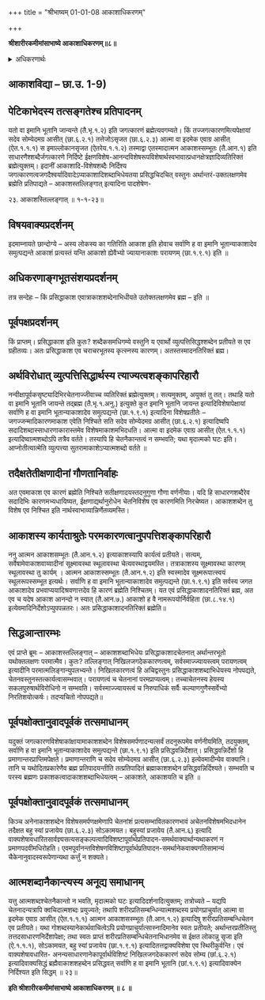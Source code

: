 +++
title = "श्रीभाष्यम् 01-01-08 आकाशाधिकरणम्"

+++


**श्रीशारीरकमीमांसाभाष्ये आकाशाधिकरणम्॥८॥**

<details><summary>अधिकरणार्थः</summary>

आकाशत्वेनोपास्यः परमात्मैव, न भौतिकाकाशः
</details>

## आकाशविद्या – छा.उ. 1-9)

## पेटिकाभेदस्य तत्सङ्गतेश्च प्रतिपादनम्

यतो वा इमानि भूतानि जान्यन्ते (तै.भृ.१.२) इति जगत्कारणं ब्रह्मेत्यवगम्यते। किं तज्जगत्कारणमित्यपेक्षायां सदेव सोम्येदमग्र आसीत् (छा.६.२.१) तत्तेजोऽसृजत (छा.६.२.३) आत्मा वा इदमेक एवाग्र आसीत् (ऐत.१.१.१) स इमाल्लोकानसृजत (ऐतरेय.१.१.२) तस्माद्वा एतस्मादात्मन आकाशस्सम्भूतः (तै.आन.१) इति साधारणैश्शब्दैर्जगत्कारणे निर्दिष्टे ईक्षणविशेष-आनन्दविशेषरूपविशेषार्थस्वभावात्प्रधानक्षेत्रज्ञादिव्यतिरिक्तं ब्रह्मेत्युक्तम्। इदानीं आकाशादि-विशेषशब्दैः निर्दिश्य जगत्कारणत्वजगदैश्वर्यादिवादेऽप्याकाशादिशब्दाभिधेयतया प्रसिद्धचिदचित् वस्तुनः अर्थान्तरं-उक्तलक्षणमेव ब्रह्मेति प्रतिपाद्यते – आकाशस्तल्लिङ्गात् इत्यादिना पादशेषेण-

२३. आकाशस्तिल्लङ्गात् ॥ १-१-२३॥

## विषयवाक्यप्रदर्शनम्

इदमाम्नायते छान्दोग्ये – अस्य लोकस्य का गतिरिति आकाश इति होवाच सर्वाणि ह वा इमानि भूतान्याकाशादेव समुत्पद्यन्ते आकाशं प्रत्यस्तं यन्ति आकाशो ह्येवैभ्यो ज्यायानाकाशः परायणम् (छा.१.९.१) इति ॥

## अधिकरणाङ्गभूतसंशयप्रदर्शनम्

तत्र सन्देहः – किं प्रसिद्धाकाश एवात्राकाशशब्देनाभिधीयते उतोक्तलक्षणमेव ब्रह्म – इति ॥

## पूर्वपक्षप्रदर्शनम्

किं प्राप्तम्। प्रसिद्धाकाश इति कुतः? शब्दैकसमधिगम्ये वस्तुनि य एवार्थो व्युत्पत्तिसिद्धश्शब्देन प्रतीयते स एव ग्रहीतव्यः। अतः प्रसिद्धाकाश एव चराचरभूतस्य कृत्स्नस्य कारणम्। अतस्तस्मादनतिरिक्तं ब्रह्म।

## अर्थविरोधात् व्युत्पत्तिसिद्धार्थस्य त्याज्यत्वशङ्कापरिहारौ

नन्वीक्षापूर्वकसृष्ट्यादिभिरचेतनाज्जीवाच्च व्यतिरिक्तं ब्रह्मेत्युक्तम्। सत्यमुक्तम्, अयुक्तं तु तत्। तथाहि यतो वा इमानि भूतानि जायन्ते तद्ब्रह्म (तै.भृ.१.अनु.) इत्युक्ते कुत इमानि भूतानि जायन्त इत्यादिविशेषापेक्षायां सर्वाणि ह वा इमानि भूतान्याकाशादेव समुत्पद्यन्ते (छा.१.९.१) इत्यादिना विशेषप्रतीतेः – जगज्जन्मादिकारणमाकाश एवेति निश्चिते सति सदेव सोम्येदमग्र आसीत् (छा.६.२.१) इत्यादिष्वपि सदादिशब्दास्साधारणाकारास्तमेव विशेषमाकाशमभिदधति। आत्मा वा इदमेक एवाग्र आसीत् (ऐत.१.१.१) इत्यादिष्वात्मशब्दोऽपि तत्रैव वर्तते। तस्यापि हि चेतनैकान्तत्वं न सम्भवति; यथा मृदात्मको घटः इति। आप्नोतीत्यात्मेति व्युत्पत्त्या सुतरामाकाशेऽप्यात्मशब्दो वर्तते ॥

## तदैक्षतेतीक्षणादीनां गौणतानिर्वाहः

अत एवमाकाश एव कारणं ब्रह्मेति निश्चिते सतीक्षणादयस्तदनुगुणा गौणा वर्णनीयाः। यदि हि साधारणशब्दैरेव सदादिभिः कारणमभ्यधायिष्यत, ईक्षणाद्यर्थानुरोधेन चेतनिविशेष एव कारणमिति निरचेष्यत। आकाशशब्देन तु विशेष एव निश्चित इति नार्थस्वाभाव्यान्निर्णेतव्यमस्ति।

## आकाशस्य कार्यताश्रुतेः परमकारणत्वानुपपत्तिशङ्कापरिहारौ

ननु आत्मन आकाशसम्भूतः (तै.आन.१.२) इत्याकाशस्यापि कार्यत्वं प्रतीयते। सत्यम्, सर्वेषामेवाकाशवाय्वादीनां सूक्ष्मावस्था स्थूलावस्था चेत्यवस्थाद्वयमस्ति। तत्राकाशस्य सूक्ष्मावस्था कारणम् स्थूलावस्था तु कार्यम् । आत्मन आकाशस्सम्भूतः (तै.आन.१.२) इति स्वस्मादेव सूक्ष्मरूपात्स्वयं स्थूलरूपस्सम्भूत इत्यर्थः। सर्वाणि ह वा इमानि भूतान्याकाशादेव समुत्पद्यन्ते (छा.१.९.१) इति सर्वस्य जगत आकाशादेव प्रभवाप्ययादिश्रवणात्तदेव हि कारणं ब्रह्मेति निश्चितम्। यत एवं प्रसिद्धाकाशादनतिरिक्तं ब्रह्म, अत एव च यदेष आकाश आनन्दो न स्यात् (तै.आन.७.) आकाशो ह वै नामरूपयोर्निर्वहिता (छा.८.१४.१) इत्येवमादिनिर्देशोऽप्युपपन्नतरः। अतः प्रसिद्धाकाशादनतिरिक्तं ब्रह्मेति॥

## सिद्धआन्तारम्भः

एवं प्राप्ते ब्रूमः – आकाशस्तल्लिङ्गात् – आकाशशब्दाभिधेयः प्रसिद्धाकाशादचेतनात् अर्थान्तरभूतो यथोक्तलक्षणः परमात्मैव। कुतः? तल्लिङ्गात् निखिलजगदेककारणत्वम्, सर्वस्माज्ज्यायस्त्वम् परायणत्वम् इत्यादीनि परमात्मलिङ्गान्युपलभ्यन्ते। निखिलकारणत्वं हि अचिद्वस्तुनः प्रसिद्धाकाशशब्दाभिधेयस्य नोपपद्यते, चेतनवस्तुनस्तत्कार्यत्वासम्भवात्। परायणत्वं च चेतनानां परमप्राप्यत्वम्। तच्चाचेतनस्य हेयस्य सकलपुरुषार्थविरोधिनो न सम्भवति। सर्वस्माज्ज्यायस्त्वं च निरुपाधिकं सर्वैः कल्याणगुणैस्सर्वेभ्यो निरतिशयोत्कर्षः। तदप्यचितो नोपपद्यते॥

## पूर्वपक्षोक्तानुवादपूर्वकं तत्समाधानम्

यदुक्तं जगत्कारणविशेषाकांक्षायामाकाशशब्देन विशेषसमर्पणादन्यत्सर्वं तदनुरूपमेव वर्णनीयमिति, तदयुक्तम्, सर्वाणि ह वा इमानि भूतान्याकाशादेव समुत्पद्यन्ते (छा.१.९.१) इति प्रसिद्धवन्निर्देशात्। प्रसिद्धवन्निर्देशो हि प्रमाणान्तरप्राप्तिमपेक्षते। प्रमाणान्तराणि च सदेव सोम्येदमग्र आसीत् (छा.६.२.३) इत्येवमादीन्येव वाक्यानि। तानि च यथोदितप्रकारेणैव ब्रह्म प्रतिपादयन्तीति तत्प्रतिपादितं ब्रह्माकाशशब्देन प्रसिद्धवन्निर्दिश्यते। सम्भवति च परस्य ब्रह्मणः प्रकाशकत्वादाकाशशब्दाभिधेयत्वम् – आकाशते, आकाशयति च इति ॥

## पूर्वपक्षोक्तानुवादपूर्वकं तत्समाधानम्

किञ्च अनेनाकाशशब्देन विशेषसमर्पणक्षमेणापि चेतनांशं प्रत्यसम्भावितकारणभावं अचेतनविशेषमभिदधानेन तदैक्षत बहु स्यां प्रजायेय (छा.६.२.३) सोऽकामयत। बहुस्यां प्रजायेय (तै.आन.६) इत्यादि वाक्यशेषावधारितसार्वज्ञ्यसत्यसङ्कल्पत्वादिविशष्टापूर्वार्थप्रतिपादन-समर्थवाक्यार्थान्यथाकरणं न प्रमाणपदवीमधिरोहति। एवमपूर्वानन्तविशेषणविशिष्टापूर्वार्थप्रतिपादन-समर्थानेकवाक्यगतिसामान्यं चैकेनानुवादस्वरूपेणान्यथा कर्त्तुं न शक्यते।

## आत्मशब्दानैकान्त्यस्य अनूद्य समाधानम्

यत्तु आत्मशब्दश्चेतनैकान्तो न भवति, मृदात्मको घटः इत्यादिदर्शनादित्युक्तम्; तत्रोच्यते – यद्यपि चेतनादन्यत्रापि क्वचिदात्मशब्दः प्रयुज्यते; तथापि शरीरप्रतिसम्बन्धिन्यात्मशब्दस्य प्रयोगप्राचुर्यात् आत्मा वा इदमेक एवाग्र आसीत् (ऐत.१.१.१) आत्मन आकाशसस्म्भूतः (तै.आन.१.२) इत्यादिषु शरीरप्रतिसम्बन्धिचेतन एव प्रतीयते। यथा गोशब्दस्यानेकार्थवाचित्वेऽपि प्रयोगप्राचुर्यात्सास्नादिमानेव स्वतः प्रतीयते; अर्थान्तरप्रतीतिस्तु तत्तदसाधारणनिर्देशापेक्षा; तथा स्वतः प्राप्तं शरीरप्रतिसम्बन्धिचेतनाभिधानमेव स ईक्षत लोकान्नु सृजा इति (ऐ.१.१.१), सोऽकामयत, बहु स्यां प्रजायेय (छा.१.९.१) इत्यादितत्तद्वाक्यविशेषा एव स्थिरीकुर्वन्ति। एवं वाक्यशेषावधारित- अनन्यसाधारणानेकापूर्वार्थविशिष्टं निखिलजगदेककारणं सदेव सोम्य (छां.६.२.१) इत्यादिवाक्यसिद्धं ब्रह्मैवाकाशशहब्देन प्रसिद्धवत् सर्वाणि ह वा इमानि भूतानि (छां.१.९.१) इत्यादिवाक्येन निर्दिश्यत इति सिद्धम् ॥ २३॥

**इति श्रीशारीरकमीमांसाभाष्ये आकाशाधिकरणम् ॥ ८ ॥**


